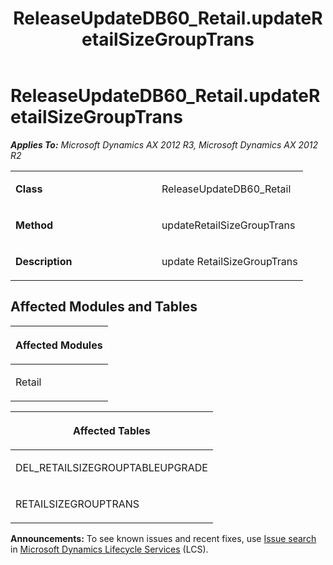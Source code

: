 ﻿---
title: ReleaseUpdateDB60_Retail.updateRetailSizeGroupTrans
TOCTitle: ReleaseUpdateDB60_Retail.updateRetailSizeGroupTrans
ms:assetid: 52bbf344-f371-cab9-4854-e9e1b17d3166
ms:mtpsurl: https://msdn.microsoft.com/en-us/library/JJ685549(v=AX.60)
ms:contentKeyID: 49708253
ms.date: 05/18/2015
mtps_version: v=AX.60
---

# ReleaseUpdateDB60\_Retail.updateRetailSizeGroupTrans 


_**Applies To:** Microsoft Dynamics AX 2012 R3, Microsoft Dynamics AX 2012 R2_

<table>
<colgroup>
<col style="width: 50%" />
<col style="width: 50%" />
</colgroup>
<tbody>
<tr class="odd">
<td><p><strong>Class</strong></p></td>
<td><p>ReleaseUpdateDB60_Retail</p></td>
</tr>
<tr class="even">
<td><p><strong>Method</strong></p></td>
<td><p>updateRetailSizeGroupTrans</p></td>
</tr>
<tr class="odd">
<td><p><strong>Description</strong></p></td>
<td><p>update RetailSizeGroupTrans</p></td>
</tr>
</tbody>
</table>


## Affected Modules and Tables

<table>
<colgroup>
<col style="width: 100%" />
</colgroup>
<thead>
<tr class="header">
<th><p>Affected Modules</p></th>
</tr>
</thead>
<tbody>
<tr class="odd">
<td><p>Retail</p></td>
</tr>
</tbody>
</table>


<table>
<colgroup>
<col style="width: 100%" />
</colgroup>
<thead>
<tr class="header">
<th><p>Affected Tables</p></th>
</tr>
</thead>
<tbody>
<tr class="odd">
<td><p>DEL_RETAILSIZEGROUPTABLEUPGRADE</p></td>
</tr>
<tr class="even">
<td><p>RETAILSIZEGROUPTRANS</p></td>
</tr>
</tbody>
</table>

  
**Announcements:** To see known issues and recent fixes, use [Issue search](http://go.microsoft.com/fwlink/?linkid=389258) in [Microsoft Dynamics Lifecycle Services](http://go.microsoft.com/fwlink/?linkid=306505) (LCS).

